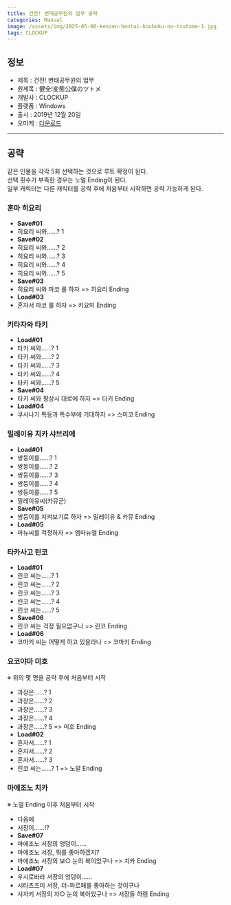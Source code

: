 ```yaml
---
title: 건전! 변태공무원의 업무 공략
categories: Manual
image: /assets/img/2025-05-06-kenzen-hentai-kouboku-no-tsutome-1.jpg
tags: CLOCKUP
---
```


## 정보

* 제목 : 건전! 변태공무원의 업무
* 원제목 : 健全!変態公僕のツトメ
* 개발사 : CLOCKUP
* 플랫폼 : Windows
* 출시 : 2019년 12월 20일
* 오마케 : [다운로드](/assets/omake/kenzen-hentai-kouboku-no-tsutome.zip)

---

## 공략

같은 인물을 각각 5회 선택하는 것으로 루트 확정이 된다.  
선택 횟수가 부족한 경우는 노멀 Ending이 된다.  
일부 캐릭터는 다른 캐릭터를 공략 후에 처음부터 시작하면 공략 가능하게 된다.  


### 혼마 히요리

* **Save#01**
* 히요리 씨와……? 1
* **Save#02**
* 히요리 씨와……? 2
* 히요리 씨와……? 3
* 히요리 씨와……? 4
* 히요리 씨와……? 5
* **Save#03**
* 히요리 씨와 파코 롤 하자 => 히요리 Ending
* **Load#03**
* 혼자서 파코 롤 하자 => 키요미 Ending

### 키타자와 타키
* **Load#01**
* 타키 씨와……? 1
* 타키 씨와……? 2
* 타키 씨와……? 3
* 타키 씨와……? 4
* 타키 씨와……? 5
* **Save#04**
* 타키 씨와 평상시 대로에 하자 => 타키 Ending
* **Load#04**
* 쿠사나기 특등과 특수부에 기대하자 => 스미코 Ending

### 밀레이유 치카 샤브리에

* **Load#01**
* 쌍둥이를……? 1
* 쌍둥이를……? 2
* 쌍둥이를……? 3
* 쌍둥이를……? 4
* 쌍둥이를……? 5
* 밀레이유씨(카뮤군)
* **Save#05**
* 쌍둥이를 지켜보기로 하자 => 밀레이유 & 카뮤 Ending
* **Load#05**
* 마뉴씨를 걱정하자 => 엠마뉴엘 Ending

### 타카사고 린코

* **Load#01**
* 린코 씨는……? 1
* 린코 씨는……? 2
* 린코 씨는……? 3
* 린코 씨는……? 4
* 린코 씨는……? 5
* **Save#06**
* 린코 씨는 걱정 필요없구나 => 린코 Ending
* **Load#06**
* 코마키 씨는 어떻게 하고 있을라나 => 코마키 Ending

### 요코야마 미호

※ 위의 몇 명을 공략 후에 처음부터 시작  
* 과장은……? 1
* 과장은……? 2
* 과장은……? 3
* 과장은……? 4
* 과장은……? 5 => 미호 Ending
* **Load#02**
* 혼자서……? 1
* 혼자서……? 2
* 혼자서……? 3
* 린코 씨는……? 1 => 노멀 Ending

### 마에조노 치카

※ 노멀 Ending 이후 처음부터 시작  
* 다음에
* 서장이……!?
* **Save#07**
* 마에조노 서장의 엉덩이……
* 마에조노 서장, 뭐를 좋아하겠지?
* 마에조노 서장의 보○ 눈의 복이었구나 => 치카 Ending
* **Load#07**
* 우시로바라 서장의 엉덩이……
* 시타츠즈미 서장, 더-파르페를 좋아하는 것이구나
* 샤자키 서장의 자○ 눈의 복이었구나 => 서장들 하렘 Ending
